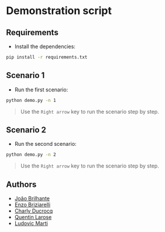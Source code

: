 # Demonstration script

## Requirements

- Install the dependencies:

```bash
pip install -r requirements.txt
```

## Scenario 1

- Run the first scenario:

```bash
python demo.py -n 1
```

> Use the `Right arrow` key to run the scenario step by step.

## Scenario 2

- Run the second scenario:

```bash
python demo.py -n 2
```

> Use the `Right arrow` key to run the scenario step by step.

## Authors

- [João Brilhante](https://github.com/JoaoBrlt)
- [Enzo Briziarelli](https://github.com/enbriziare)
- [Charly Ducrocq](https://github.com/CharlyDucrocq)
- [Quentin Larose](https://github.com/QuentinLarose)
- [Ludovic Marti](https://github.com/LudovicMarti)
